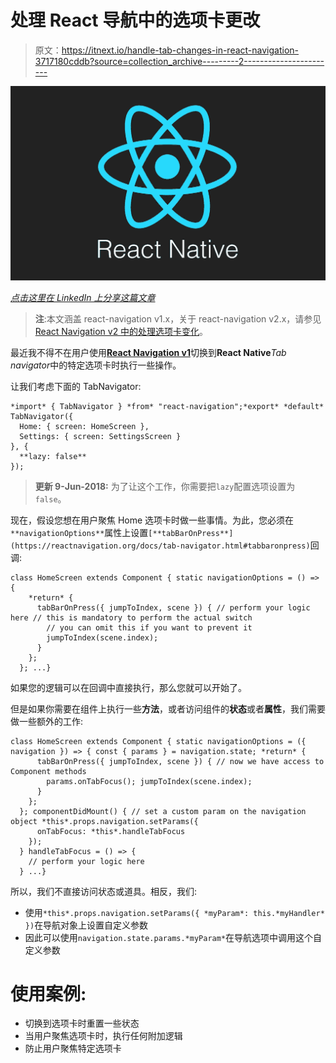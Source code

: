 # 处理 React 导航中的选项卡更改

> 原文：<https://itnext.io/handle-tab-changes-in-react-navigation-3717180cddb?source=collection_archive---------2----------------------->

![](img/3d645f9e4b47d10bae910c16919a03b7.png)

[*点击这里在 LinkedIn 上分享这篇文章*](https://www.linkedin.com/cws/share?url=https%3A%2F%2Fitnext.io%2Fhandle-tab-changes-in-react-navigation-3717180cddb)

> **注**:本文涵盖 react-navigation v1.x，关于 react-navigation v2.x，请参见[React Navigation v2 中的处理选项卡变化](/handle-tab-changes-in-react-navigation-v2-faeadc2f2ffe)。

最近我不得不在用户使用[**React Navigation v1**](https://v1.reactnavigation.org/)切换到**React Native***Tab navigator*中的特定选项卡时执行一些操作。

让我们考虑下面的 TabNavigator:

```
*import* { TabNavigator } *from* "react-navigation";*export* *default* TabNavigator({
  Home: { screen: HomeScreen },
  Settings: { screen: SettingsScreen }
}, {
  **lazy: false**
});
```

> **更新 9-Jun-2018:** 为了让这个工作，你需要把`lazy`配置选项设置为`false`。

现在，假设您想在用户聚焦 Home 选项卡时做一些事情。为此，您必须在`**navigationOptions**`属性上设置`[**tabBarOnPress**](https://reactnavigation.org/docs/tab-navigator.html#tabbaronpress)`回调:

```
class HomeScreen extends Component { static navigationOptions = () => {
    *return* {
      tabBarOnPress({ jumpToIndex, scene }) { // perform your logic here // this is mandatory to perform the actual switch
        // you can omit this if you want to prevent it
        jumpToIndex(scene.index);
      }
    };
  }; ...}
```

如果您的逻辑可以在回调中直接执行，那么您就可以开始了。

但是如果你需要在组件上执行一些**方法**，或者访问组件的**状态**或者**属性**，我们需要做一些额外的工作:

```
class HomeScreen extends Component { static navigationOptions = ({ navigation }) => { const { params } = navigation.state; *return* {
      tabBarOnPress({ jumpToIndex, scene }) { // now we have access to Component methods
        params.onTabFocus(); jumpToIndex(scene.index);
      }
    };
  }; componentDidMount() { // set a custom param on the navigation object *this*.props.navigation.setParams({
      onTabFocus: *this*.handleTabFocus
    });
  } handleTabFocus = () => {
    // perform your logic here
  } ...}
```

所以，我们不直接访问状态或道具。相反，我们:

*   使用`*this*.props.navigation.setParams({ *myParam*: this.*myHandler* })`在导航对象上设置自定义参数
*   因此可以使用`navigation.state.params.*myParam*`在导航选项中调用这个自定义参数

# 使用案例:

*   切换到选项卡时重置一些状态
*   当用户聚焦选项卡时，执行任何附加逻辑
*   防止用户聚焦特定选项卡